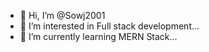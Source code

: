 - 👋 Hi, I’m @Sowj2001
- 👀 I’m interested in Full stack development...
- 🌱 I’m currently learning MERN Stack...


<!---
Sowj2001/Sowj2001 is a ✨ special ✨ repository because its `README.md` (this file) appears on your GitHub profile.
You can click the Preview link to take a look at your changes.
--->

